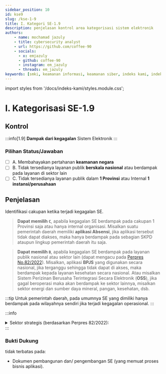 ```yaml
---
sidebar_position: 10
id: kse9
slug: /kse-1-9
title: I. Kategori SE-1.9
description: penjelasan kontrol area kategorisasi sistem elektronik
authors: 
    - name: mochamad jazuly
    - title: cybersecurity analyst
    - url: https://github.com/coffee-90
    - socials:
      - x: emjazuly
      - github: coffee-90
      - instagram: em_jazuly
      - threads: em_jazuly
keywords: [smki, keamanan informasi, keamanan siber, indeks kami, indeks keamanan informasi, ikami, bssn, indeks kami 5.0, indeks kami 4.2, ISMS, SNI, ISO 27001 2022, kategorisasi sistem elektronik, kategorisasi se]
---
```


import styles from '/docs/indeks-kami/styles.module.css';

# I. Kategorisasi SE-1.9

## Kontrol

:::info[1.9]
**Dampak dari kegagalan** Sistem Elektronik
:::

### Pilihan Status/Jawaban

- [ ] A. Membahayakan pertahanan **keamanan negara**
- [ ] B. Tidak tersedianya layanan publik **berskala nasional** atau berdampak pada layanan di sektor lain
- [ ] C. Tidak tersedianya layanan publik dalam **1 Provinsi** atau Internal **1 instansi/perusahaan**

## Penjelasan

Identifikasi cakupan ketika terjadi kegagalan SE.

> **Dapat memilih `C`**, apabila kegagalan SE berdampak pada cakupan 1 Provinsi saja atau hanya internal organisasi. Misalkan suatu pemerintah daerah memiliki **aplikasi Absensi**, jika aplikasi tersebut tidak dapat diakses, maka hanya berdampak pada sebagian SKPD ataupun lingkup pemerintah daerah itu saja.

> **Dapat memilih `B`**, apabila kegagalan SE berdampak pada layanan publik nasional atau sektor lain (dapat mengacu pada [Perpres No.82/2022](https://setkab.go.id/presiden-terbitkan-perpres-82-2022-tentang-pelindungan-infrastruktur-informasi-vital/)). Misalkan, aplikasi **BPJS** yang digunakan secara nasional, jika terganggu sehingga tidak dapat di akses, maka berdampak kepada layanan kesehatan secara nasional. Atau misalkan Sistem Perizinan Berusaha Terintegrasi Secara Elektronik (**OSS**), jika gagal beroperasi maka akan berdampak ke sektor lainnya, misalkan sektor energi dan sumber daya mineral, pangan, kesehatan, dsb.

:::tip
Untuk pemerintah daerah, pada umumnya SE yang dimiliki hanya berdampak pada wilayahnya sendiri jika terjadi kegagalan operasional.
:::

:::info
<details>
<summary>Sektor strategis (berdasarkan Perpres 82/2022):</summary>

1. Administrasi Pemerintahan
2. Enerdi dan Sumber Daya Mineral
3. Transportasi
4. Keuangan
5. Kesehatan
6. Teknologi Informasi dan Komunikasi
7. Pangan
8. Pertahanan
9. *sektor lain yang ditetapkan Presiden* 
</details>
:::

### Bukti Dukung
tidak terbatas pada:
- Dokumen pembangunan dan/ pengembangan SE (yang memuat proses bisnis aplikasi).